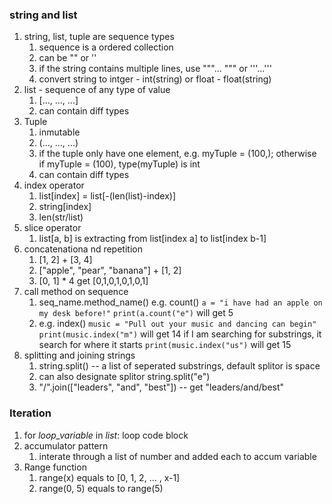 ###  string and list
1. string, list, tuple are sequence types
	1. sequence is a ordered collection
	2. can be "" or '' 
	3. if the string contains multiple lines, use """... """ or '''...'''
	4. convert string to intger - int(string) or float - float(string)
2. list - sequence of any type of value
	1. [..., ..., ...]
	2. can contain diff types  
3. Tuple
	1. inmutable
	2. (..., ..., ...)
	3. if the tuple only have one element, e.g. myTuple = (100,); otherwise if myTuple = (100), type(myTuple) is int
	4. can contain diff types
4. index operator
	1. list[index] = list[-(len(list)-index)]
	2. string[index]
	3. len(str/list)
5. slice operator
	1. list[a, b] is extracting from list[index a] to list[index b-1]
6. concatenationa nd repetition
	1. [1, 2] + [3, 4] 
	2. ["apple", "pear", "banana"] + [1, 2]
	3. [0, 1] * 4 get [0,1,0,1,0,1,0,1]
7. call method on sequence
	1. seq_name.method_name() e.g. count()
	`a = "i have had an apple on my desk before!"`
	`print(a.count("e")` will get 5
	2. e.g. index()
	`music = "Pull out your music and dancing can begin"`
	`print(music.index("m")` will get 14
	if I am searching for substrings, it search for where it starts
	`print(music.index("us")` will get 15
8. splitting and joining strings
	1. string.split() -- a list of seperated substrings, default splitor is space
	2. can also designate splitor string.split("e")
	3. "/".join(["leaders", "and", "best"]) -- get "leaders/and/best"

### Iteration
1. for *loop_variable* in *list*:
	loop code block
2. accumulator pattern
	1. interate through a list of number and added each to accum variable 
3. Range function
	1. range(x) equals to [0, 1, 2, ... , x-1]
	2. range(0, 5) equals to range(5)